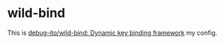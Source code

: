 # wild-bind

This is
[debug-ito/wild-bind: Dynamic key binding framework](https://github.com/debug-ito/wild-bind)
my config.
